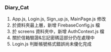 ### Diary_Cat
1. App.js, Login.js, Sign_up.js, MainPage.js 修改
2. 於資料夾最上層，新增 FirebaseConfig.js 檔
3. 於 screens 資料夾中，新增 AuthContext.js 檔
4. 關於信箱驗證&忘記密碼這部分仍在處理中
5. Login.js 判斷帳號格式錯誤尚未優化完成

